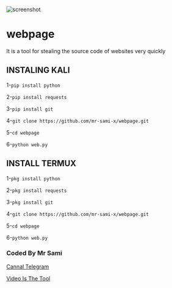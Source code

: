 ![screenshot](https://raw.githubusercontent.com/mr-sami-x/webpage/main/photo.jpg)

# webpage
It is a tool for stealing the source code of websites very quickly

## INSTALING KALI

1-`pip install python`

2-`pip install requests`

3-`pip install git`

4-`git clone https://github.com/mr-sami-x/webpage.git`

5-`cd webpage`

6-`python web.py`

## INSTALL TERMUX
1-`pkg install python`

2-`pkg install requests`

3-`pkg install git`

4-`git clone https://github.com/mr-sami-x/webpage.git`

5-`cd webpage`

6-`python web.py`
### Coded By Mr Sami
[Cannal Telegram](https;//t.me/TYG_YE)

[Video Is The Tool]()
